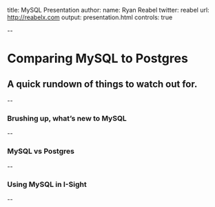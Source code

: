title: MySQL Presentation
author:
    name: Ryan Reabel
    twitter: reabel
    url: http://reabelx.com
output: presentation.html
controls: true

--

# Comparing MySQL to Postgres
## A quick rundown of things to watch out for.

<!-- test comment-->
--

### Brushing up, what’s new to MySQL

--

### MySQL vs Postgres


<!-- Thoughts about acid, open source (list licenses). 
Ability of MySql 5.x to accept strings in integers or misconvert
decimal types
-->
--

###  Using MySQL in I-Sight

--

<!-- Original email:
Here are my rough talking points for what I’d like to talk about regarding MySQL at devcon:

 

- Brushing up, what’s new to MySQL: Discussion about features brought out with 8.0 and on (show some of the more relevant features).

- MySQL vs Postgres: Transition from MySQL 8.0 discussion into comparison of features with that of Postgres.

- Using MySQL in I-Sight: discussing initial configuration of SQL locally, and issues that might happen during deployment, but mostly a demo of how MySQL features can/might be used.

 

The main Idea would be to follow a few prominent features from the beginning point to the end, adding / removing parts when necessary to fit within time contraints.
-->